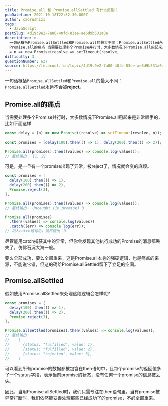 ```yaml
---
title: Promise.all 和 Promise.allSettled 有什么区别？
pubDatetime: 2021-10-18T22:52:30.000Z
author: caorushizi
tags:
  - JavaScript
postSlug: 4d19c9e2-7a80-40fd-83ee-ae6d9b531a0a
description: >-
  一句话概括Promise.allSettled和Promise.all的最大不同：Promise.allSettled永远不会被reject。
  Promise.all的痛点 当需要处理多个Promise并行时，大多数情况下Promise.all用起来是非常顺手的，比如下面这样 const delay
  = n => new Promise(resolve => setTimeout(resolve,
difficulty: 3
questionNumber: 637
source: https://fe.ecool.fun/topic/4d19c9e2-7a80-40fd-83ee-ae6d9b531a0a
---
```


一句话概括`Promise.allSettled`和`Promise.all`的最大不同：`Promise.allSettled`永远不会被**reject**。

## Promise.all的痛点

当需要处理多个Promise并行时，大多数情况下Promise.all用起来是非常顺手的，比如下面这样

```js
const delay = (n) => new Promise((resolve) => setTimeout(resolve, n));

const promises = [delay(100).then(() => 1), delay(200).then(() => 2)];

Promise.all(promises).then((values) => console.log(values));
// 最终输出： [1, 2]
```

可是，是一旦有一个promise出现了异常，被reject了，情况就会变的麻烦。

```js
const promises = [
  delay(100).then(() => 1),
  delay(200).then(() => 2),
  Promise.reject(3),
];

Promise.all(promises).then((values) => console.log(values));
// 最终输出： Uncaught (in promise) 3

Promise.all(promises)
  .then((values) => console.log(values))
  .catch((err) => console.log(err));
// 加入catch语句后，最终输出：3
```

尽管能用catch捕获其中的异常，但你会发现其他执行成功的Promise的消息都丢失了，仿佛石沉大海一般。

要么全部成功，要么全部重来，这是Promise.all本身的强硬逻辑，也是痛点的来源，不能说它错，但这的确给Promise.allSettled留下了立足的空间。

## Promise.allSettled

假如使用Promise.allSettled来处理这段逻辑会怎样呢?

```js
const promises = [
  delay(100).then(() => 1),
  delay(200).then(() => 2),
  Promise.reject(3),
];

Promise.allSettled(promises).then((values) => console.log(values));
// 最终输出：
//    [
//      {status: "fulfilled", value: 1},
//      {status: "fulfilled", value: 2},
//      {status: "rejected", value: 3},
//    ]
```

可以看到所有promise的数据都被包含在then语句中，且每个promise的返回值多了一个status字段，表示当前promise的状态，没有任何一个promise的信息被丢失。

因此，当用Promise.allSettled时，我们只需专注在then语句里，当有promise被异常打断时，我们依然能妥善处理那些已经成功了的promise，不必全部重来。
